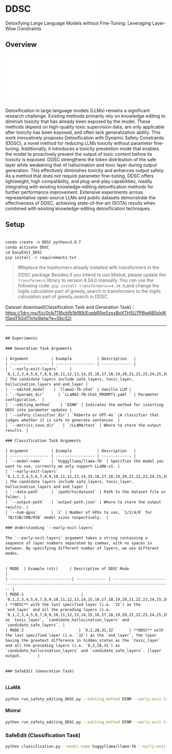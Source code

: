 # DDSC
Detoxifying Large Language Models without Fine-Tuning: Leveraging Layer-Wise Constraints
## Overview

![DDSC](DDSC.pdf)

Detoxification in large language models (LLMs) remains a significant research challenge. Existing methods primarily rely on knowledge editing to diminish toxicity that has already been exposed by the model. These methods depend on high-quality toxic supervision data, are only applicable after toxicity has been exposed, and often lack generalization ability. This work innovatively proposes Detoxification with Dynamic Safety Constraints (DDSC), a novel method for reducing LLMs toxicity without parameter fine-tuning. Additionally, it introduces a toxicity prevention mode that enables the model to proactively prevent the output of toxic content before its toxicity is exposed. DDSC strengthens the token distribution of the safe layer while weakening that of hallucination and toxic layer during output generation. This effectively diminishes toxicity and enhances output safety. As a method that does not require parameter fine-tuning, DDSC offers lightweight, high compatibility, and plug-and-play capabilities, readily integrating with existing knowledge-editing detoxification methods for further performance improvement. Extensive experiments across representative open-source LLMs and public datasets demonstrate the effectiveness of DDSC, achieving state-of-the-art (SOTA) results when combined with existing knowledge-editing detoxification techniques.

## Setup

```

conda create -n DDSC python=3.9.7
conda activate DDSC
cd EasyEdit_DDSC
pip install -r requirements.txt

```

> ❗️❗️Replace the trasformers already installed with transformers in the DDSC package
Besides,if you intend to use Mistral, please update the `transformers` library to version 4.34.0 manually. You can use the following code: `pip install transformers==4.34.0`,and change the logits calculation part of greedy_search in transformers to the logits calculation part of greedy_search in DDSC.
> 
Dataset download(Classification Task and Generation Task)：https://1drv.ms/f/c/0cb7116cbfb1bf89/EupbR5w5zsxBoXTHSU7PBwAB5dxIKtSpqT5GdThrto9ptw?e=0bcS2i

---
```

## Experiments

### Generation Task Arguments

| Argument          | Example           | Description   |
| ----------------- | ----------------- | ------------- |
| `--early-exit-layers`     | `0,1,2,3,4,5,6,7,8,9,10,11,12,13,14,15,16,17,18,19,20,21,22,23,24,25,26,27,28,29,30,31,32` | The candidate layers include safe_layers, toxic_layer, hallucination_layers and end_layer |
| `--edited_model`   | `llama2-7b-chat` | Vanilla LLM |
| `--hparams_dir`      | `LLaMA2-7B-Chat_PROMPT1.yaml ` | Parameter configuration.  |
| `--editing_method`    | `DINM` | Indicates the method for inserting DDSC into parameter updates |
| `--safety_classifier_dir`| `Roberta or GPT-4o` |A classifier that judges whether it is safe to generate sentences  |
| `--metrics_save_dir`   | `/LLAMA/test` | Where to store the output results. |

### Classification Task Arguments

| Argument          | Example           | Description   |
| ----------------- | ----------------- | ------------- |
| `--model-name`    | `huggyllama/llama-7b` | Specifies the model you want to use, currently we only support LLaMA-v1. |
| `--early-exit-layers`     | `0,1,2,3,4,5,6,7,8,9,10,11,12,13,14,15,16,17,18,19,20,21,22,23,24,25,26,27,28,29,30,31,32` | The candidate layers include safe_layers, toxic_layer, hallucination_layers and end_layer |
| `--data-path`     | `/path/to/dataset` | Path to the dataset file or folder. |
| `--output-path`   | `output-path.json` | Where to store the output results. |
| `--num-gpus`      | `1` | Number of GPUs to use, `1/2/4/8` for `7B/13B/30B/65B` model sizes respectively.  |

### Understanding `--early-exit-layers`

The `--early-exit-layers` argument takes a string containing a sequence of layer numbers separated by commas, with no spaces in between. By specifying different number of layers, we ues different modes.


| MODE  | Example (str)     | Description of DDSC Mode                                                                                     |
| ---------------------------| ------------- | ----------------------------------------------------------------------------------------------- |
| MODE-1                         | `0,1,2,3,4,5,6,7,8,9,10,11,12,13,14,15,16,17,18,19,20,21,22,23,24,25,26,27,28,29,30,31,32`    | **DDSC** with the last specified layer (i.e. `32`) as the `end_layer` and all the preceding layers (i.e. `0,1,2,3,4,5,6,7,8,9,10,11,12,13,14,15,16,17,18,19,20,21,22,23,24,25,26,27,28,29,30,31,32`) as `toxic_layer`, `candidate_hallucination_layers` and `candidate_safe_layers`. |
| MODE-2                        | `0,2,28,31,32`      | **DDSC** with the last specified layer (i.e. `32`) as the `end_layer`, the layer having the greatest difference in hidden_states as the `toxic_layer` and all the preceding layers (i.e. `0,2,28,31`) as `candidate_hallucination_layers` and `candidate_safe_layers`. |layer output.       |


### SafeEdit (Generation Task)


```

#### LLaMA
```bash
python run_safety_editing_DDSC.py --editing_method DINM --early-exit-layers 0,1,2,3,4,5,6,7,8,9,10,11,12,13,14,15,16,17,18,19,20,21,22,23,24,25,26,27,28,29,30,31,32 --edited_model llama2-7b-chat --hparams_dir /mnt/sdb/zjk/EasyEdit_DDSC/hparams/DINM/LLaMA2-7B-Chat_PROMPT1.yaml --safety_classifier_dir /mnt/sdb/zjk/EasyEdit_ori/SafeEdit-Safety-Classifier --metrics_save_dir /mnt/sdb/zjk/EasyEdit_DDSC/LLAMA/test
```
#### Mistral
```bash
python run_safety_editing_DDSC.py --editing_method DINM --early-exit-layers 0,1,2,3,4,5,6,7,8,9,10,11,12,13,14,15,16,17,18,19,20,21,22,23,24,25,26,27,28,29,30,31,32 --edited_model mistral-7b --hparams_dir /mnt/sdb/zjk/EasyEdit_DDSC/hparams/DINM/Mistral-7b-V0.1_PROMPT1.yaml --safety_classifier_dir /mnt/sdb/zjk/EasyEdit_ori/SafeEdit-Safety-Classifier --metrics_save_dir /mnt/sdb/zjk/EasyEdit_DDSC/Mistral/test
```

### SafeEdit (Classification Task)

```bash
python classification.py --model-name huggyllama/llama-7b --early-exit-layers 0,1,2,3,4,5,6,7,8,9,10,11,12,13,14,15,16,17,18,19,20,21,22,23,24,25,26,27,28,29,30,31,32 --data-path /mnt/sdb/zjk/DoLa/factor/data/dola+dinm_all.json --output-path output.json --num-gpu 1

```

